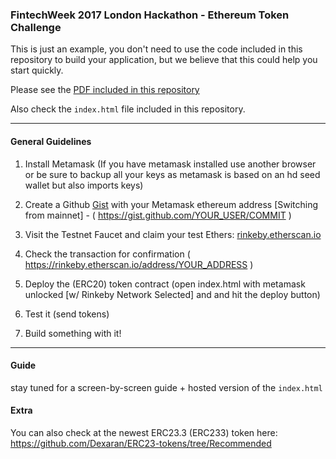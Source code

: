 ### FintechWeek 2017 London Hackathon - Ethereum Token Challenge 

This is just an example, you don't need to use the code included in this repository to build your application, but we believe that this could help you start quickly.

Please see the [PDF included in this repository](https://github.com/appliedblockchain/ftw_2017_challenge/blob/master/challenge-presentation.pdf)

Also check the `index.html` file included in this repository.

---

#### General Guidelines

1. Install Metamask (If you have metamask installed use another browser or be sure to backup all your keys as metamask is based on an hd seed wallet but also imports keys)


2. Create a Github [Gist](https://gist.github.com) with your Metamask ethereum address [Switching from mainnet] - ( https://gist.github.com/YOUR_USER/COMMIT )


3. Visit the Testnet Faucet and claim your test Ethers: [rinkeby.etherscan.io](https://rinkeby.etherscan.io)


4. Check the transaction for confirmation ( https://rinkeby.etherscan.io/address/YOUR_ADDRESS )

<!-- https://rinkeby.etherscan.io/address/0x5f0bc362b192f9305337320fc06d5c540d65114a -->

5. Deploy the (ERC20) token contract (open index.html with metamask unlocked [w/ Rinkeby Network Selected] and and hit the deploy button)


6. Test it (send tokens) 


7. Build something with it!


---

#### Guide

stay tuned for a screen-by-screen guide + hosted version of the `index.html`


#### Extra

You can also check at the newest ERC23.3 (ERC233) token here: https://github.com/Dexaran/ERC23-tokens/tree/Recommended